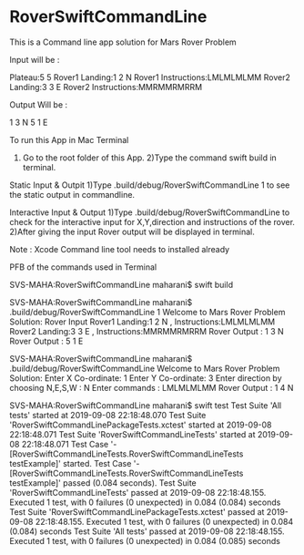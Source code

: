 # RoverSwiftCommandLine

This is a Command line app solution for Mars Rover Problem 

Input will be :

Plateau:5 5
Rover1 Landing:1 2 N
Rover1 Instructions:LMLMLMLMM
Rover2 Landing:3 3 E
Rover2 Instructions:MMRMMRMRRM

Output Will be : 

1 3 N
5 1 E

To run this App in Mac Terminal 
1) Go to the root folder of this App. 
2)Type the command swift build  in terminal.

Static Input & Outpit 
1)Type .build/debug/RoverSwiftCommandLine 1 to see the static output in commandline.

Interactive Input & Output 
1)Type .build/debug/RoverSwiftCommandLine to check for the interactive input for X,Y,direction and instructions of the rover.
2)After giving the input Rover output will be displayed in terminal.

Note : Xcode Command line tool needs to installed already

PFB of the commands used in Terminal 

SVS-MAHA:RoverSwiftCommandLine maharani$ swift build

SVS-MAHA:RoverSwiftCommandLine maharani$ .build/debug/RoverSwiftCommandLine 1
Welcome to Mars Rover Problem Solution:
Rover Input
Rover1 Landing:1 2 N , Instructions:LMLMLMLMM
Rover2 Landing:3 3 E , Instructions:MMRMMRMRRM
Rover Output : 
1 3 N
Rover Output : 
5 1 E

SVS-MAHA:RoverSwiftCommandLine maharani$ .build/debug/RoverSwiftCommandLine 
Welcome to Mars Rover Problem Solution:
Enter X Co-ordinate:
1
Enter Y Co-ordinate:
3
Enter direction by choosing N,E,S,W :
N
Enter commands :
LMLMLMLMM
Rover Output : 
1 4 N

SVS-MAHA:RoverSwiftCommandLine maharani$ swift test
Test Suite 'All tests' started at 2019-09-08 22:18:48.070
Test Suite 'RoverSwiftCommandLinePackageTests.xctest' started at 2019-09-08 22:18:48.071
Test Suite 'RoverSwiftCommandLineTests' started at 2019-09-08 22:18:48.071
Test Case '-[RoverSwiftCommandLineTests.RoverSwiftCommandLineTests testExample]' started.
Test Case '-[RoverSwiftCommandLineTests.RoverSwiftCommandLineTests testExample]' passed (0.084 seconds).
Test Suite 'RoverSwiftCommandLineTests' passed at 2019-09-08 22:18:48.155.
Executed 1 test, with 0 failures (0 unexpected) in 0.084 (0.084) seconds
Test Suite 'RoverSwiftCommandLinePackageTests.xctest' passed at 2019-09-08 22:18:48.155.
Executed 1 test, with 0 failures (0 unexpected) in 0.084 (0.084) seconds
Test Suite 'All tests' passed at 2019-09-08 22:18:48.155.
Executed 1 test, with 0 failures (0 unexpected) in 0.084 (0.085) seconds
